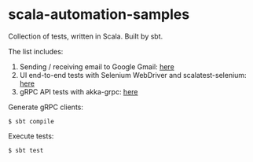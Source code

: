 # scala-automation-samples

Collection of tests, written in Scala. Built by sbt. 

The list includes:
1. Sending / receiving email to Google Gmail: [here](/src/test/scala/email/MailApiTest.scala)
2. UI end-to-end tests with Selenium WebDriver and scalatest-selenium: [here](/src/test/scala/ui/BlogTest.scala)
3. gRPC API tests with akka-grpc: [here](/src/test/scala/example/myapp/helloworld/GreeterServiceApiTest.scala)

Generate gRPC clients:
```console
$ sbt compile
```

Execute tests:
```console
$ sbt test
```
